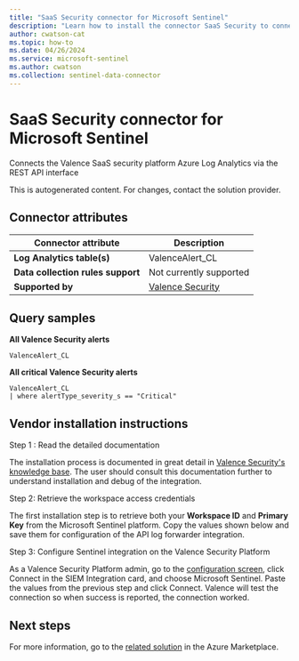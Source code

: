 ```yaml
---
title: "SaaS Security connector for Microsoft Sentinel"
description: "Learn how to install the connector SaaS Security to connect your data source to Microsoft Sentinel."
author: cwatson-cat
ms.topic: how-to
ms.date: 04/26/2024
ms.service: microsoft-sentinel
ms.author: cwatson
ms.collection: sentinel-data-connector
---
```


# SaaS Security connector for Microsoft Sentinel

Connects the Valence SaaS security platform Azure Log Analytics via the REST API interface

This is autogenerated content. For changes, contact the solution provider.

## Connector attributes

| Connector attribute | Description |
| --- | --- |
| **Log Analytics table(s)** | ValenceAlert_CL<br/> |
| **Data collection rules support** | Not currently supported |
| **Supported by** | [Valence Security](https://www.valencesecurity.com/) |

## Query samples

**All Valence Security alerts**

   ```kusto
ValenceAlert_CL
   ```

**All critical Valence Security alerts**

   ```kusto
ValenceAlert_CL 
   | where alertType_severity_s == "Critical"
   ```



## Vendor installation instructions

Step 1 : Read the detailed documentation

The installation process is documented in great detail in [Valence Security's knowledge base](https://support.valencesecurity.com). The user should consult this documentation further to understand installation and debug of the integration.

Step 2: Retrieve the workspace access credentials

The first installation step is to retrieve both your **Workspace ID** and **Primary Key** from the Microsoft Sentinel platform.
Copy the values shown below and save them for configuration of the API log forwarder integration.



Step 3: Configure Sentinel integration on the Valence Security Platform

As a Valence Security Platform admin, go to the [configuration screen](https://app.valencesecurity.com/settings/configuration), click Connect in the SIEM Integration card, and choose Microsoft Sentinel. Paste the values from the previous step and click Connect. Valence will test the connection so when success is reported, the connection worked.



## Next steps

For more information, go to the [related solution](https://azuremarketplace.microsoft.com/en-us/marketplace/apps/valencesecurityinc1673598943514.valence_sentinel_solution?tab=Overview) in the Azure Marketplace.
